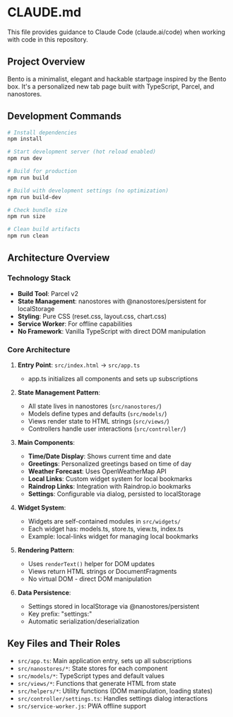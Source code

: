 # CLAUDE.md

This file provides guidance to Claude Code (claude.ai/code) when working with code in this repository.

## Project Overview

Bento is a minimalist, elegant and hackable startpage inspired by the Bento box. It's a personalized new tab page built with TypeScript, Parcel, and nanostores.

## Development Commands

```bash
# Install dependencies
npm install

# Start development server (hot reload enabled)
npm run dev

# Build for production
npm run build

# Build with development settings (no optimization)
npm run build-dev

# Check bundle size
npm run size

# Clean build artifacts
npm run clean
```

## Architecture Overview

### Technology Stack
- **Build Tool**: Parcel v2
- **State Management**: nanostores with @nanostores/persistent for localStorage
- **Styling**: Pure CSS (reset.css, layout.css, chart.css)
- **Service Worker**: For offline capabilities
- **No Framework**: Vanilla TypeScript with direct DOM manipulation

### Core Architecture

1. **Entry Point**: `src/index.html` → `src/app.ts`
   - app.ts initializes all components and sets up subscriptions

2. **State Management Pattern**:
   - All state lives in nanostores (`src/nanostores/`)
   - Models define types and defaults (`src/models/`)
   - Views render state to HTML strings (`src/views/`)
   - Controllers handle user interactions (`src/controller/`)

3. **Main Components**:
   - **Time/Date Display**: Shows current time and date
   - **Greetings**: Personalized greetings based on time of day
   - **Weather Forecast**: Uses OpenWeatherMap API
   - **Local Links**: Custom widget system for local bookmarks
   - **Raindrop Links**: Integration with Raindrop.io bookmarks
   - **Settings**: Configurable via dialog, persisted to localStorage

4. **Widget System**:
   - Widgets are self-contained modules in `src/widgets/`
   - Each widget has: models.ts, store.ts, view.ts, index.ts
   - Example: local-links widget for managing local bookmarks

5. **Rendering Pattern**:
   - Uses `renderText()` helper for DOM updates
   - Views return HTML strings or DocumentFragments
   - No virtual DOM - direct DOM manipulation

6. **Data Persistence**:
   - Settings stored in localStorage via @nanostores/persistent
   - Key prefix: "settings:"
   - Automatic serialization/deserialization

## Key Files and Their Roles

- `src/app.ts`: Main application entry, sets up all subscriptions
- `src/nanostores/*`: State stores for each component
- `src/models/*`: TypeScript types and default values
- `src/views/*`: Functions that generate HTML from state
- `src/helpers/*`: Utility functions (DOM manipulation, loading states)
- `src/controller/settings.ts`: Handles settings dialog interactions
- `src/service-worker.js`: PWA offline support